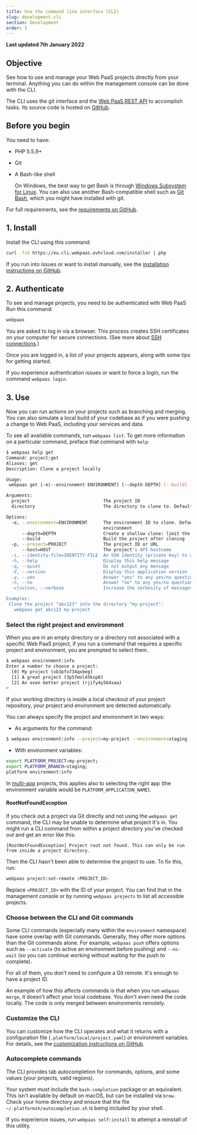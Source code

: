 ```yaml
---
title: Use the command line interface (CLI)
slug: development-cli
section: Development
order: 5
---
```


**Last updated 7th January 2022**


## Objective  

See how to use and manage your Web PaaS projects directly from your terminal. Anything you can do within the management console can be done with the CLI.


The CLI uses the git interface and the [Web PaaS REST API](https://api.platform.sh/docs/) to accomplish tasks.
Its source code is hosted on [GitHub](https://github.com/ovh/webpaas-cli).

## Before you begin

You need to have:

* PHP 5.5.9+
* Git
* A Bash-like shell

  On Windows, the best way to get Bash is through [Windows Subsystem for Linux](https://msdn.microsoft.com/en-gb/commandline/wsl/about).
  You can also use another Bash-compatible shell such as [Git Bash](https://gitforwindows.org/),
  which you might have installed with git.

For full requirements, see the [requirements on GitHub](https://github.com/ovh/webpaas-cli#requirements).

## 1. Install

Install the CLI using this command:

```bash
curl -fsS https://eu.cli.webpaas.ovhcloud.com/installer | php
```

If you run into issues or want to install manually, see the [installation instructions on GitHub](https://github.com/ovh/webpaas-cli#installation).

## 2. Authenticate

To see and manage projects, you need to be authenticated with Web PaaS
Run this command:

```bash
webpaas
```

You are asked to log in via a browser.
This process creates SSH certificates on your computer for secure connections.
(See more about [SSH connections](../development-ssh).)

Once you are logged in, a list of your projects appears, along with some tips for getting started.

If you experience authentication issues or want to force a login, run the command `webpaas login`.

## 3. Use

Now you can run actions on your projects such as branching and merging.
You can also simulate a local build of your codebase as if you were pushing a change to Web PaaS,
including your services and data.

To see all available commands, run `webpaas list`.
To get more information on a particular command, preface that command with `help`:

```bash
$ webpaas help get
Command: project:get
Aliases: get
Description: Clone a project locally

Usage:
 webpaas get [-e|--environment ENVIRONMENT] [--depth DEPTH] [--build] [-p|--project PROJECT] [--host HOST] [-i|--identity-file IDENTITY-FILE] [--] [<project>] [<directory>]

Arguments:
  project                            The project ID
  directory                          The directory to clone to. Defaults to the project title

Options:
  -e, --environment=ENVIRONMENT      The environment ID to clone. Defaults to the project default, or the first available
                                     environment
      --depth=DEPTH                  Create a shallow clone: limit the number of commits in the history
      --build                        Build the project after cloning
  -p, --project=PROJECT              The project ID or URL
      --host=HOST                    The project's API hostname
  -i, --identity-file=IDENTITY-FILE  An SSH identity (private key) to use
  -h, --help                         Display this help message
  -q, --quiet                        Do not output any message
  -V, --version                      Display this application version
  -y, --yes                          Answer "yes" to any yes/no questions; disable interaction
  -n, --no                           Answer "no" to any yes/no questions; disable interaction
  -v|vv|vvv, --verbose               Increase the verbosity of messages

Examples:
 Clone the project "abc123" into the directory "my-project":
   webpaas get abc123 my-project
```

### Select the right project and environment

When you are in an empty directory or a directory not associated with a specific Web PaaS project,
if you run a command that requires a specific project and environment, you are prompted to select them.

```bash
$ webpaas environment:info
Enter a number to choose a project:
  [0] My project (xb3pfo734qxbeg)
  [1] A great project (3p5fmol45kxp6)
  [2] An even better project (rjify4y564xaa)
> 
```

If your working directory is inside a local checkout of your project repository,
your project and environment are detected automatically.

You can always specify the project and environment in two ways:

* As arguments for the command:

```bash
$ webpaas environment:info --project=my-project --environment=staging
```
* With environment variables:

```bash
export PLATFORM_PROJECT=my-project;
export PLATFORM_BRANCH=staging;
platform environment:info
```

In [multi-app](../../configuration/app/multi-app.md) projects, this applies also to selecting the right app
(the environment variable would be `PLATFORM_APPLICATION_NAME`).

#### RootNotFoundException

If you check out a project via Git directly and not using the `webpaas get` command,
the CLI may be unable to determine what project it's in.
You might run a CLI command from within a project directory you've checked out and get an error like this:

```text
[RootNotFoundException] Project root not found. This can only be run from inside a project directory.
```

Then the CLI hasn't been able to determine the project to use.
To fix this, run:

```bash
webpaas project:set-remote <PROJECT_ID>
```

Replace `<PROJECT_ID>` with the ID of your project.
You can find that in the management console or by running `webpaas projects` to list all accessible projects.

### Choose between the CLI and Git commands

Some CLI commands (especially many within the `environment` namespace) have some overlap with Git commands.
Generally, they offer more options than the Git commands alone.
For example, `webpaas push` offers options such as `--activate` (to active an environment before pushing)
and `--no-wait` (so you can continue working without waiting for the push to complete).

For all of them, you don't need to configure a Git remote.
It's enough to have a project ID.

An example of how this affects commands is that when you run `webpaas merge`,
it doesn't affect your local codebase.
You don't even need the code locally.
The code is only merged between environments remotely.

### Customize the CLI

You can customize how the CLI operates and what it returns with a configuration file (`.platform/local/project.yaml`)
or environment variables.
For details, see the [customization instructions on GitHub](https://github.com/ovh/webpaas-cli#customization).

### Autocomplete commands

The CLI provides tab autocompletion for commands, options, and some values (your projects, valid regions).

Your system must include the `bash-completion` package or an equivalent.
This isn't available by default on macOS, but can be installed via `brew`.
Check your home directory and ensure that the file `~/.platformsh/autocompletion.sh` is being included by your shell.

If you experience issues, run `webpaas self:install` to attempt a reinstall of this utility.
